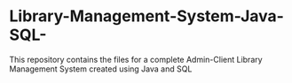 # Library-Management-System-Java-SQL-
This repository contains the files for a complete Admin-Client Library Management System created using Java and SQL
